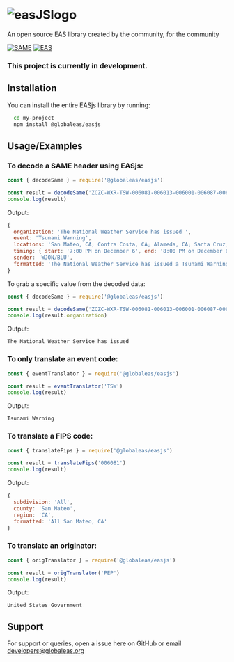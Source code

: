 # ![easJSlogo](https://assets.gwes-cdn.net/easjs%20mock%20Medium.png)
An open source EAS library created by the community, for the community

[![SAME](https://img.shields.io/badge/SAME-Specific%20Area%20Message%20Encoding-red)](https://en.wikipedia.org/wiki/Specific_Area_Message_Encoding) [![EAS](https://img.shields.io/badge/EAS-Emergency%20Alert%20System-green)](https://en.wikipedia.org/wiki/Emergency_Alert_System)

### This project is currently in development.
## Installation

You can install the entire EASjs library by running:
```bash
  cd my-project
  npm install @globaleas/easjs
```
## Usage/Examples

### To decode a SAME header using EASjs:
```javascript
const { decodeSame } = require('@globaleas/easjs')

const result = decodeSame('ZCZC-WXR-TSW-006081-006013-006001-006087-006085+0100-3401900-WJON/BLU-')
console.log(result)
```
Output:
```javascript
{
  organization: 'The National Weather Service has issued ',
  event: 'Tsunami Warning',
  locations: 'San Mateo, CA; Contra Costa, CA; Alameda, CA; Santa Cruz, CA; Santa Clara, CA',
  timing: { start: '7:00 PM on December 6', end: '8:00 PM on December 6' },
  sender: 'WJON/BLU',
  formatted: 'The National Weather Service has issued a Tsunami Warning for San Mateo, CA; Contra Costa, CA; Alameda, CA; Santa Cruz, CA; Santa Clara, CA; beginning at 7:00 PM on December 6 and ending at 8:00 PM on December 6. Message from WJON/BLU'
}
```
To grab a specific value from the decoded data:
```javascript
const { decodeSame } = require('@globaleas/easjs')

const result = decodeSame('ZCZC-WXR-TSW-006081-006013-006001-006087-006085+0100-3401900-WJON/BLU-')
console.log(result.organization)
```
Output:
```
The National Weather Service has issued
```
### To only translate an event code:
```javascript
const { eventTranslator } = require('@globaleas/easjs')

const result = eventTranslator('TSW')
console.log(result)
```
Output:
```
Tsunami Warning
```
### To translate a FIPS code:
```javascript
const { translateFips } = require('@globaleas/easjs')

const result = translateFips('006081')
console.log(result)
```
Output:
```javascript
{
  subdivision: 'All',
  county: 'San Mateo',
  region: 'CA',
  formatted: 'All San Mateo, CA'
}
```
### To translate an originator:
```javascript
const { origTranslator } = require('@globaleas/easjs')

const result = origTranslator('PEP')
console.log(result)
```
Output:
```
United States Government
```
## Support

For support or queries, open a issue here on GitHub or email developers@globaleas.org
